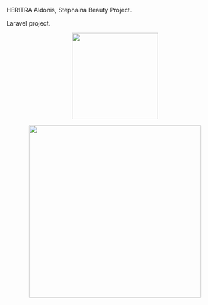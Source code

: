 <p>HERITRA Aldonis, Stephaina Beauty Project.</p>
<p>Laravel project.</p>

<p align="center"><a href="https://laravel.com" target="_blank"><img src="https://th.bing.com/th/id/OIP.49rPtb9FXdNdGxIEmPYjoQHaHa?pid=ImgDet&rs=1" width="200"></a></p>

<p align="center"><a href="https://laravel.com" target="_blank"><img src="https://raw.githubusercontent.com/laravel/art/master/logo-lockup/5%20SVG/2%20CMYK/1%20Full%20Color/laravel-logolockup-cmyk-red.svg" width="400"></a></p>
